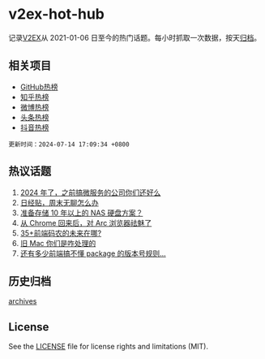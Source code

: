 # v2ex-hot-hub

 记录[V2EX](https://www.v2ex.com/)从 2021-01-06 日至今的热门话题。每小时抓取一次数据，按天[归档](archives)。
 
 ## 相关项目

- [GitHub热榜](https://github.com/lonnyzhang423/github-hot-hub)
- [知乎热榜](https://github.com/lonnyzhang423/zhihu-hot-hub)
- [微博热榜](https://github.com/lonnyzhang423/weibo-hot-hub)
- [头条热榜](https://github.com/lonnyzhang423/toutiao-hot-hub)
- [抖音热榜](https://github.com/lonnyzhang423/douyin-hot-hub)


 `更新时间：2024-07-14 17:09:34 +0800`

## 热议话题

1. [2024 年了，之前搞微服务的公司你们还好么](https://www.v2ex.com/t/1057052)
1. [日经贴，周末无聊怎么办](https://www.v2ex.com/t/1057064)
1. [准备存储 10 年以上的 NAS 硬盘方案？](https://www.v2ex.com/t/1057086)
1. [从 Chrome 回来后，对 Arc 浏览器祛魅了](https://www.v2ex.com/t/1057124)
1. [35+前端码农的未来在哪?](https://www.v2ex.com/t/1057144)
1. [旧 Mac 你们是咋处理的](https://www.v2ex.com/t/1057050)
1. [还有多少前端搞不懂 package 的版本号规则...](https://www.v2ex.com/t/1057067)

## 历史归档

[archives](archives)

## License

See the [LICENSE](LICENSE) file for license rights and limitations (MIT).
